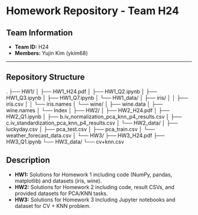 # Homework Repository - Team H24

## Team Information
- **Team ID:** H24
- **Members:** Yujin Kim (ykim68)

---

## Repository Structure
.
├── HW1/
│ ├── HW1_H24.pdf
│ ├── HW1_Q2.ipynb
│ ├── HW1_Q3.ipynb
│ ├── HW1_Q7.ipynb
│ └── HW1_data/
│ ├── iris/
│ │ ├── iris.csv
│ │ └── iris.names
│ └── wine/
│ ├── wine.data
│ ├── wine.names
│ └── Index
│
├── HW2/
│ ├── HW2_H24.pdf
│ ├── HW2_Q1.ipynb
│ ├── b.iv_normalization_pca_knn_p4_results.csv
│ ├── c.iv_standardization_pca_knn_p4_results.csv
│ └── HW2_data/
│ ├── luckyday.csv
│ ├── pca_test.csv
│ ├── pca_train.csv
│ └── weather_forecast_data.csv
│
└── HW3/
├── HW3_H24.pdf
├── HW3_Q1.ipynb
└── HW3_data/
└── cv+knn.csv

## Description

- **HW1:** Solutions for Homework 1 including code (NumPy, pandas, matplotlib) and datasets (iris, wine).
- **HW2:** Solutions for Homework 2 including code, result CSVs, and provided datasets for PCA/KNN tasks.
- **HW3:** Solutions for Homework 3 including Jupyter notebooks and dataset for CV + KNN problem.
